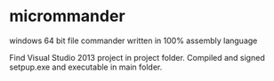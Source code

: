 # micrommander
windows 64 bit file commander written in 100% assembly language

Find Visual Studio 2013 project in project folder.
Compiled and signed setpup.exe and executable in main folder.

